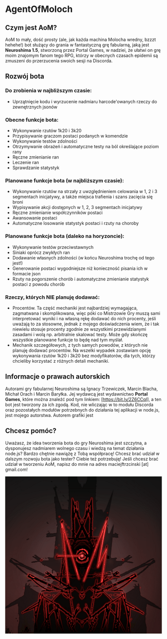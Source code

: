 # AgentOfMoloch

## Czym jest AoM?

AoM to mały, dość prosty (ale, jak każda machina Molocha wredny, bzzzt hehehe!) bot służący do grania w fantastyczną grę fabularną, jaką jest **Neuroshima 1.5**, stworzoną przez Portal Games, w nadziei, że ułatwi on grę moim znajomym fanom tego RPG, którzy w obecnych czasach epidemii są zmuszeni do przerzucenia swoich sesji na Discorda.

## Rozwój bota

### Do zrobienia w najbliższym czasie:

* Uprzątnięcie kodu i wyrzucenie nadmiaru harcode'owanych rzeczy do zewnętrznych jsonów

### Obecne funkcje bota:

* Wykonywanie rzutów 1k20 i 3k20
* Przypisywanie graczom postaci podanych w komendzie
* Wykonywanie testów zdolności
* Otrzymywanie obrażeń i automatyczne testy na ból określające poziom rany
* Ręczne zmienianie ran
* Leczenie ran
* Sprawdzanie statystyk

### Planowane funkcje bota (w najbliższym czasie):

* Wykonywanie rzutów na strzały z uwzględnieniem celowania w 1, 2 i 3 segmentach inicjatywy, a także miejsca trafienia i szans zacięcia się broni
* Wypisywanie akcji dostępnych w 1, 2, 3 segmentach inicjatywy
* Ręczne zmienianie współczynników postaci
* Awansowanie postaci
* Automatyczne losowanie statystyk postaci i rzuty na choroby

### Planowane funkcje bota (daleko na horyzoncie):

* Wykonywanie testów przeciwstawnych
* Siniaki oprócz zwykłych ran
* Dodawanie własnych zdolności (w końcu Neuroshima trochę od tego jest!)
* Generowanie postaci wygodniejsze niż konieczność pisania ich w formacie json
* Rzuty na pogorszenie chorób i automatyczne zmienianie statystyk postaci z powodu chorób

### Rzeczy, których **NIE** planuję dodawać:

* Procentów. Ta część mechaniki jest najbardziej wymagająca, zagmatwana i skomplikowana, więc póki co Mistrzowie Gry muszą sami interpretować wyniki i na własną rękę dodawać do nich procenty, jeśli uważają to za stosowne, jednak z mojego doświadczenia wiem, że i tak niewielu stosuje procenty zgodnie ze wszystkimi przewidzianymi zasadami i wolą np. arbitralnie skalować testy. Może gdy skończę wszystkie planowane funkcje to będę nad tym myślał.
* Mechanik szczegółowych, z tych samych powodów, z których nie planuję dodawać procentów. Na wszelki wypadek zostawiam opcję wykonywania rzutów 1k20 i 3k20 bez modyfikatorów, dla tych, którzy chcieliby korzystać z różnych detali mechaniki.

## Informacje o prawach autorskich

Autorami gry fabularnej Neuroshima są Ignacy Trzewiczek, Marcin Blacha, Michał Orach i Marcin Baryłka. Jej wydawcą jest wydawnictwo **Portal Games**, które można znaleźć pod tym linkiem: [https://bit.ly/2Z6CCqI], a ten bot jest tworzony za ich zgodą. Kod, nie wliczając w to modułu Discorda oraz pozostałych modułów potrzebnych do działania tej aplikacji w node.js, jest mojego autorstwa. Autorem grafiki jest 

## Chcesz pomóc?

Uważasz, że idea tworzenia bota do gry Neuroshima jest szczytna, a dysponujesz nadmiarem wolnego czasu i wiedzą na temat działania node.js? Bardzo chętnie nawiążę z Tobą współpracę! Chcesz brać udział w dalszym rozwoju bota jako tester? Ciebie też potrzebuję! Jeśli chcesz brać udział w tworzeniu AoM, napisz do mnie na adres maciejftrzcinski \[at\] gmail.com!

<p align="center">
  <img src="https://raw.githubusercontent.com/MattCaner/AgentOfMoloch/master/aom_ico.png?raw=true" alt="Art by Likopinina"/>
</p>
